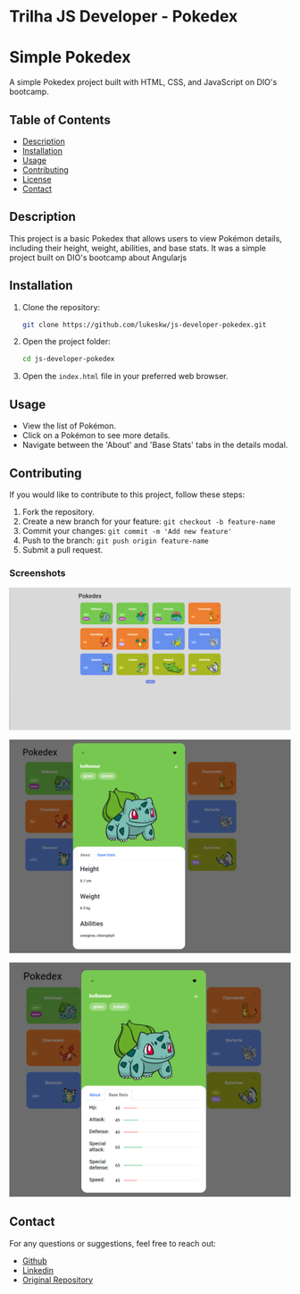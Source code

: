 # Trilha JS Developer - Pokedex

# Simple Pokedex

A simple Pokedex project built with HTML, CSS, and JavaScript on DIO's bootcamp.

## Table of Contents

- [Description](#description)
- [Installation](#installation)
- [Usage](#usage)
- [Contributing](#contributing)
- [License](#license)
- [Contact](#contact)

## Description

This project is a basic Pokedex that allows users to view Pokémon details, including their height, weight, abilities, and base stats. It was a simple project built on DIO's bootcamp about Angularjs

## Installation

1. Clone the repository:

    ```bash
    git clone https://github.com/lukeskw/js-developer-pokedex.git
    ```

2. Open the project folder:

    ```bash
    cd js-developer-pokedex
    ```

3. Open the `index.html` file in your preferred web browser.

## Usage

- View the list of Pokémon.
- Click on a Pokémon to see more details.
- Navigate between the 'About' and 'Base Stats' tabs in the details modal.

## Contributing

If you would like to contribute to this project, follow these steps:

1. Fork the repository.
2. Create a new branch for your feature: `git checkout -b feature-name`
3. Commit your changes: `git commit -m 'Add new feature'`
4. Push to the branch: `git push origin feature-name`
5. Submit a pull request.

### Screenshots
![Index](/README/index.png)

![About](/README/about.png)

![Stats](/README/stats.png)


## Contact

For any questions or suggestions, feel free to reach out:

- [Github](https://github.com/lukeskw)
- [Linkedin](https://www.linkedin.com/in/lucas-porfirio-dev/)
- [Original Repository](https://github.com/digitalinnovationone/js-developer-pokedex)